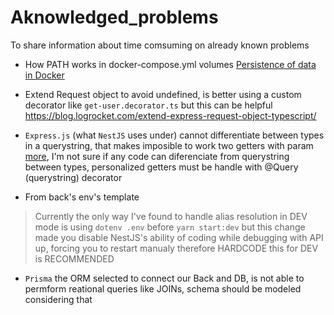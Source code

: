 # Aknowledged_problems
To share information about time comsuming on already known problems

- How PATH works in docker-compose.yml volumes 
[Persistence of data in Docker](https://stackoverflow.com/questions/46907558/docker-compose-relative-paths-vs-docker-volume)

- Extend Request object to avoid undefined, is better using a custom decorator like `get-user.decorator.ts` but this can be helpful https://blog.logrocket.com/extend-express-request-object-typescript/

- `Express.js` (what `NestJS` uses under) cannot differentiate between types in a querystring, that makes imposible to work two getters with param [more](https://stackoverflow.com/questions/65495791/nestjs-cant-implement-mutiple-get-methods-in-same-controller), I'm not sure if any code can diferenciate from querystring between types, personalized getters must be handle with @Query (querystring) decorator

- From back's env's template 
> Currently the only way I've found to handle alias resolution in DEV mode is using `dotenv .env` before `yarn start:dev` but this change made you disable NestJS's ability of coding while debugging with API up, forcing you to restart manualy therefore HARDCODE this for DEV is RECOMMENDED 

- `Prisma` the ORM selected to connect our Back and DB, is not able to permform reational queries like JOINs, schema should be modeled considering that